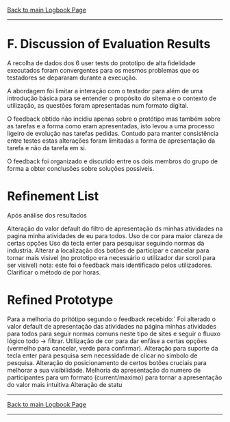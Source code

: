 [Back to main Logbook Page](../hci_logbook.md)

---

# F. Discussion of Evaluation Results

A recolha de dados dos 6 user tests do prototipo de alta fidelidade executados foram convergentes para os mesmos problemas que os testadores se depararam durante a execução.

A abordagem foi limitar a interação com o testador para além de uma introdução básica para se entender o propósito do sitema e o contexto de utilização, as questões foram apresentadas num formato digital.

O feedback obtido não incidiu apenas sobre o protótipo mas também sobre as tarefas e a forma como eram apresentadas, isto levou a uma processo ligeiro de evolução nas tarefas pedidas. Contudo para manter consistência entre testes estas alterações foram limitadas a forma de apresentação da tarefa e não da tarefa em si.

O feedback foi organizado e discutido entre os dois membros do grupo de forma a obter conclusões sobre soluções possiveis.


# Refinement List

Após análise dos resultados 

Alteração do valor default do filtro de apresentação ds minhas atividades na pagina minha atividades de eu para todos.
Uso de cor para maior clareza de certas opções
Uso da tecla enter para pesquisar seguindo normas da industria.
Alterar a localização dos botões de participar e cancelar para tornar mais visivel (no prototipo era necessário o utilizador dar scroll para ser visivel) nota: este foi o feedback mais identificado pelos utilizadores.
Clarificar o método de por horas.



# Refined Prototype

Para a melhoria do pritótipo segundo o feedback recebido:´
Foi alterado o valor default de apresentação das atividades na página minhas atividades para todos para seguir normas comuns neste tipo de sites e seguir o fluuxo lógico todo -> filtrar. 
Utilização de cor para dar enfâse a certas opções (vermelho para cancelar, verde para confirmar).
Alteração para suporte da tecla enter para pesquisa sem necessidade de clicar no simbolo de pesquisa.
Alteração do posicionamento de certos botões cruciais para melhorar a sua visibilidade.
Melhoria da apresentação do numero de participantes para um formato (current/maximo) para tornar a apresentação do valor mais intuitiva
Alteração de statu

---
[Back to main Logbook Page](../hci_logbook.md)

---